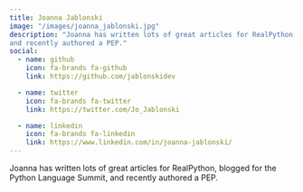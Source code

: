 ```yaml
---
title: Joanna Jablonski
image: "/images/joanna_jablonski.jpg"
description: "Joanna has written lots of great articles for RealPython, blogged for the Python Language Summit,
and recently authored a PEP."
social:
  - name: github
    icon: fa-brands fa-github
    link: https://github.com/jablonskidev

  - name: twitter
    icon: fa-brands fa-twitter
    link: https://twitter.com/Jo_Jablonski

  - name: linkedin
    icon: fa-brands fa-linkedin
    link: https://www.linkedin.com/in/joanna-jablonski/
---
```



Joanna has written lots of great articles for RealPython, blogged for the Python Language Summit,
and recently authored a PEP.

